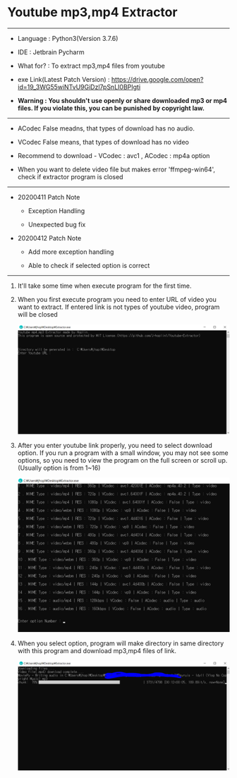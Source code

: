 Youtube mp3,mp4 Extractor
===
***
- Language : Python3(Version 3.7.6)

- IDE : Jetbrain Pycharm

- What for? : To extract mp3,mp4 files from youtube

- exe Link(Latest Patch Version) : https://drive.google.com/open?id=19_3WG55wiNTvU9GiDzl7pSnLI0BPIgti

- **Warning : You shouldn't use openly or share downloaded mp3 or mp4 files. If you violate this, you can be punished by copyright law.** 
***
- ACodec False meadns, that types of download has no audio.

- VCodec False means, that types of download has no video

- Recommend to download - VCodec : avc1 , ACodec : mp4a option

- When you want to delete video file but makes error 'ffmpeg-win64', check if extractor program is closed
***
- 20200411 Patch Note

    - Exception Handling
    
    - Unexpected bug fix

- 20200412 Patch Note

    - Add more exception handling
    
    - Able to check if selected option is correct
***

1. It'll take some time when execute program for the first time.

2. When you first execute program you need to enter URL of video you want to extract. If entered link is not types of youtube video, program will be closed

    ![img](img/1.PNG)

3. After you enter youtube link properly, you need to select download option. If you run a program with a small window, you may not see some options, so you need to view the program on the full screen or scroll up. (Usually option is from 1~16)

    ![img](img/2.PNG)

4. When you select option, program will make directory in same directory with this program and download mp3,mp4 files of link.

    ![img](img/3.PNG)
